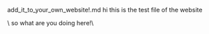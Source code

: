 add_it_to_your_own_website!.md
hi
this is the test file of the website

\\ so what are you doing here!\\